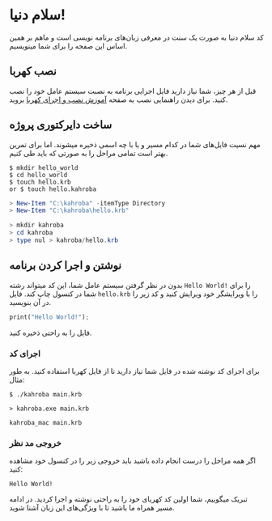# سلام دنیا!
کد سلام دنیا به صورت یک سنت در معرفی زبان‌های برنامه نویسی است و ماهم بر همین اساس این صفحه را برای شما مینویسیم.

## نصب کهربا
قبل از هر چیز، شما نیاز دارید فایل اجرایی برنامه به نصبت سیستم عامل خود را نصب کنید. برای دیدن راهنمایی نصب به صفحه [آموزش نصب و اجرای کهربا](../construction/install.md) بروید.

## ساخت دایرکتوری پروژه
مهم نسیت فایل‌های شما در کدام مسیر و یا با چه اسمی ذخیره میشوند. اما برای تمرین بهتر است تمامی مراحل را به صورتی که باید طی کنیم.


```console title="ساخت دایرکتوری و فایل | bash terminal"
$ mkdir hello_world
$ cd hello_world
$ touch hello.krb
or $ touch hello.kahroba
```
```powershell title="Windows | Powershell"
> New-Item "C:\kahroba" -itemType Directory
> New-Item "C:\kahroba\hello.krb"
```

```powershell title="Windows | CMD"
> mkdir kahroba
> cd kahroba
> type nul > kahroba/hello.krb 
```

## نوشتن و اجرا کردن برنامه
  
بدون در نظر گرفتن سیستم عامل شما، این  کد میتواند رشته `Hello World!` را برای شما در کنسول چاپ کند. فایل `hello.krb` را با ویرایشگر خود ویرایش کنید و کد زیر را در آن بنویسید.

```rust
print("Hello World!");
```
فایل را به راحتی ذخیره کنید.

### اجرای کد
برای اجرای کد نوشته شده در فایل شما نیاز دارید تا از فایل کهربا استفاده کنید.
به طور مثال: 

```console title="اجرای کد نوشته شده | Linux terminal"
$ ./kahroba main.krb
```
```console title="اجرای کد | Windows CMD or Powershell"
> kahroba.exe main.krb
```
```console title="اجرای کد نوشته شده | Macintosh (Mac)"
kahroba_mac main.krb
```

### خروجی مد نظر
اگر همه مراحل را درست انجام داده باشید باید خروجی زیر را در کنسول خود مشاهده کنید:
```
Hello World!
```
تبریک میگوییم، شما اولین کد کهربای خود را به راحتی نوشته و اجرا کردید. در ادامه مسیر همراه ما باشید تا با ویژگی‌های این زبان آشنا شوید.

